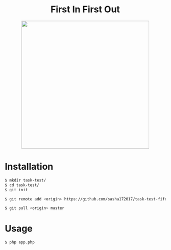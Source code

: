 <h1 align="center">First In First Out</h1>
<p align="center"><img src="https://images.squarespace-cdn.com/content/5c86347c29f2cc015f9eeab0/1552304732314-Q5CT3PT8VW2X07JSTOT2/Website_Logo.png?content-type=image%2Fpng" width="400"></p>


# Installation

```bash
$ mkdir task-test/
$ cd task-test/
$ git init
```
```bash
$ git remote add <origin> https://github.com/sasha172017/task-test-fifo.git
```
```bash
$ git pull <origin> master
```
# Usage
```bash
$ php app.php
```
```
